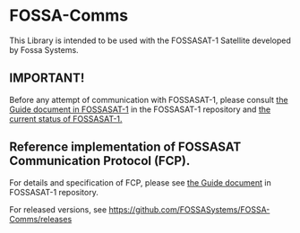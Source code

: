 # FOSSA-Comms


This Library is intended to be used with the FOSSASAT-1 Satellite developed by Fossa Systems. 

## IMPORTANT!

Before any attempt of communication with FOSSASAT-1, please consult [the Guide document in FOSSASAT-1](https://github.com/FOSSASystems/FOSSASAT-1/blob/master/FOSSASAT-1%20Comms%20Guide.pdf) in the FOSSASAT-1 repository and [the current status of FOSSASAT-1.](http://groundstationdatabase.com/index.php)

## Reference implementation of FOSSASAT Communication Protocol (FCP).

For details and specification of FCP, please see [the Guide document](https://github.com/FOSSASystems/FOSSASAT-1/blob/master/FOSSASAT-1%20Comms%20Guide.pdf) in FOSSASAT-1 repository.

For released versions, see https://github.com/FOSSASystems/FOSSA-Comms/releases
